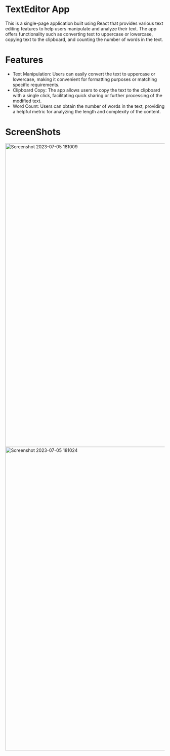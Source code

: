 # TextEditor App
This is a single-page application built using React that provides various text editing features to help users manipulate and analyze their text. The app offers functionality such as converting text to uppercase or lowercase, copying text to the clipboard, and counting the number of words in the text.

# Features
- Text Manipulation: Users can easily convert the text to uppercase or lowercase, making it convenient for formatting purposes or matching specific requirements.
- Clipboard Copy: The app allows users to copy the text to the clipboard with a single click, facilitating quick sharing or further processing of the modified text.
- Word Count: Users can obtain the number of words in the text, providing a helpful metric for analyzing the length and complexity of the content.
# ScreenShots
<img width="960" alt="Screenshot 2023-07-05 181009" src="https://github.com/sanyam40/ReactJS-Basics/assets/87993985/bd14aa2f-7597-48fd-8694-6c89ca9c0a40">
<img width="960" alt="Screenshot 2023-07-05 181024" src="https://github.com/sanyam40/ReactJS-Basics/assets/87993985/5f835cbc-9f18-4762-9e40-0069525f90e6">


